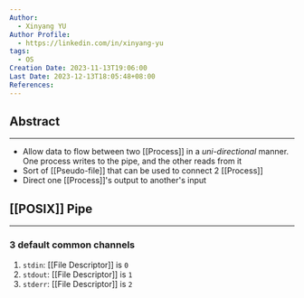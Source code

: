 ```yaml
---
Author:
  - Xinyang YU
Author Profile:
  - https://linkedin.com/in/xinyang-yu
tags:
  - OS
Creation Date: 2023-11-13T19:06:00
Last Date: 2023-12-13T18:05:48+08:00
References: 
---
```

## Abstract
---
- Allow data to flow between two [[Process]] in a *uni-directional* manner. One process writes to the pipe, and the other reads from it
- Sort of [[Pseudo-file]] that can be used to connect 2 [[Process]]
- Direct one [[Process]]'s output to another's input

## [[POSIX]] Pipe
---
### 3 default common channels
1. ``stdin``: [[File Descriptor]] is `0`
2. ``stdout``: [[File Descriptor]] is `1`
3. ``stderr``: [[File Descriptor]] is `2`